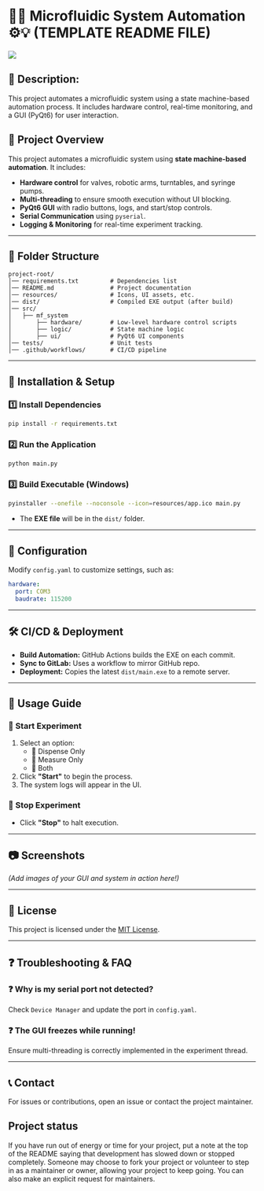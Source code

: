 # 🚀🤖 Microfluidic System Automation ⚙️💡 (TEMPLATE README FILE)

![](https://gitlab.kit.edu/haoran.yu/mf-system/-/raw/main/images/MF.png)

## 📝 Description:

This project automates a microfluidic system using a state machine-based automation process. It includes hardware control, real-time monitoring, and a GUI (PyQt6) for user interaction.

## 🚀 Project Overview
This project automates a microfluidic system using **state machine-based automation**. It includes:
- **Hardware control** for valves, robotic arms, turntables, and syringe pumps.
- **Multi-threading** to ensure smooth execution without UI blocking.
- **PyQt6 GUI** with radio buttons, logs, and start/stop controls.
- **Serial Communication** using `pyserial`.
- **Logging & Monitoring** for real-time experiment tracking.

---

## 📂 Folder Structure

```
project-root/
│── requirements.txt         # Dependencies list
│── README.md                # Project documentation
│── resources/               # Icons, UI assets, etc.
│── dist/                    # Compiled EXE output (after build)
│── src/
│   ├── mf_system
│       ├── hardware/        # Low-level hardware control scripts
│       ├── logic/           # State machine logic
│       ├── ui/              # PyQt6 UI components
│── tests/                   # Unit tests
│── .github/workflows/       # CI/CD pipeline
```

---

## 🔧 Installation & Setup

### 1️⃣ Install Dependencies
```sh
pip install -r requirements.txt
```

### 2️⃣ Run the Application
```sh
python main.py
```

### 3️⃣ Build Executable (Windows)
```sh
pyinstaller --onefile --noconsole --icon=resources/app.ico main.py
```
- The **EXE file** will be in the `dist/` folder.

---

## 📜 Configuration
Modify `config.yaml` to customize settings, such as:
```yaml
hardware:
  port: COM3
  baudrate: 115200
```

---

## 🛠 CI/CD & Deployment
- **Build Automation:** GitHub Actions builds the EXE on each commit.
- **Sync to GitLab:** Uses a workflow to mirror GitHub repo.
- **Deployment:** Copies the latest `dist/main.exe` to a remote server.

---

## 🎯 Usage Guide

### 📌 Start Experiment
1. Select an option:
   - 🔹 Dispense Only
   - 🔹 Measure Only
   - 🔹 Both
2. Click **"Start"** to begin the process.
3. The system logs will appear in the UI.

### 📌 Stop Experiment
- Click **"Stop"** to halt execution.

---

## 📷 Screenshots
*(Add images of your GUI and system in action here!)*

---

## 📜 License
This project is licensed under the [MIT License](LICENSE).

---

## ❓ Troubleshooting & FAQ

### ❓ Why is my serial port not detected?
Check `Device Manager` and update the port in `config.yaml`.

### ❓ The GUI freezes while running!
Ensure multi-threading is correctly implemented in the experiment thread.

---

## 📞 Contact
For issues or contributions, open an issue or contact the project maintainer.


## Project status
If you have run out of energy or time for your project, put a note at the top of the README saying that development has slowed down or stopped completely. Someone may choose to fork your project or volunteer to step in as a maintainer or owner, allowing your project to keep going. You can also make an explicit request for maintainers.
